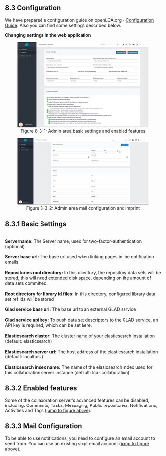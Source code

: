 <style>
    /* initialise the counter */
    body { counter-reset: figureCounter;
    counter-reset: h1counter h2counter h3counter h4counter h5counter h6counter;
     }
    /* increment the counter for every instance of a figure even if it doesn't have a caption */
    figure { counter-increment: figureCounter; text-align: center}
    /* prepend the counter to the figcaption content */
    figure figcaption:before {
        content: "Figure 8-3-" counter(figureCounter) ": "
    }
    /* increment the counter for every instance of a table even if it doesn't have a caption */
    table { counter-increment: tableCounter; }
    /* prepend the counter to the figcaption content */
    caption:before {
        content: "Table 8-3-" counter(tableCounter) ": ";
    }
    /* create padding between table cells*/
    th, td {
        padding: 15px;
    }
</style>

<h2 id="header-8-3">8.3	Configuration </h2>
We have prepared a configuration guide on openLCA.org - <a href="https://www.openlca.org/lca-collaboration-server-2-0-configuration-guide/"> Configuration Guide</a>. Also you can find some settings described below.

<p><b>Changing settings in the web application</b></p>

<figure id="Figure A-1">
	<img src="images/chapter_8/section_3/enabled_features.png" alt="Image not available">
    <figcaption>Admin area basic settings and enabled features</figcaption>
</figure>

<figure id="Figure A-2">
	<img src="images/chapter_8/section_3/mail_configuration.png" alt="Image not available">
    <figcaption>Admin area mail configuration and imprint</figcaption>
</figure>

<h2 id="header-8-3-1">8.3.1 Basic Settings </h2>
<br><b>Servername:</b> The Server name, used for two-factor-authentication (optional)</br> 
<br><b>Server base url:</b> The base url used when linking pages in the notification emails</br>
<br><b>Repositories root directory:</b> In this directory, the repository data sets will be stored, this will need extended disk space, depending on the amount of data sets committed.</br>
<br><b>Root directory for library id files:</b> In this directory, configured library data set ref ids will be stored</br>
<br><b>Glad service base url:</b> The base url to an external GLAD service</br>
<br><b>Glad service api key:</b> To push data set descriptors to the GLAD service, an API key is required, which can be set here.</br>
<br><b>Elasticsearch cluster:</b> The cluster name of your elasticsearch installation (default: elasticsearch)</br>
<br><b>Elasticsearch server url:</b> The host address of the elasticsearch installation (default: localhost)</br>
<br><b>Elasticsearch index name:</b> The name of the elasicsearch index used for this collaboration server instance (default: lca- collaboration)</br>

<h2 id="header-8-3-2">8.3.2	Enabled features </h2>
Some of the collaboration server’s advanced features can be disabled, including: Comments, Tasks, Messaging, Public repositories, Notifications, Activities and Tags (<a href="#Figure A-1">jump to figure above</a>).

<h2 id="header-8-3-3">8.3.3	Mail Configuration </h2>
To be able to use notifications, you need to configure an email account to send from. You can use an existing smpt email account (<a href="#Figure A-2">jump to figure above</a>).